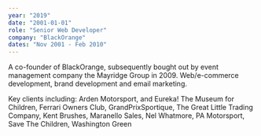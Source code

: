 ```yaml
---
year: "2019"
date: "2001-01-01"
role: "Senior Web Developer"
company: "BlackOrange"
dates: "Nov 2001 - Feb 2010"
---
```


A co-founder of BlackOrange, subsequently bought out by event management company the Mayridge Group in 2009. Web/e-commerce development, brand development and email marketing.

Key clients including: Arden Motorsport, and Eureka! The Museum for Children, Ferrari Owners Club, GrandPrixSportique, The Great Little Trading Company, Kent Brushes, Maranello Sales, Nel Whatmore, PA Motorsport, Save The Children, Washington Green
